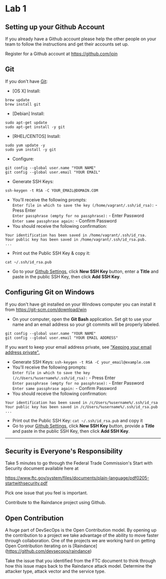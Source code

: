 # Lab 1

## Setting up your Github Account

If you already have a Github account please help the other people on your team to follow the instructions and get their accounts set up.

Register for a Github account at https://github.com/join

## Git
If you don't have [Git](https://git-scm.com/book/en/v2/Getting-Started-Git-Basics):
- [OS X] Install:
```
brew update
brew install git
```
- [Debian] Install:
```
sudo apt-get update
sudo apt-get install -y git
```
- [RHEL/CENTOS] Install:
```
sudo yum update -y
sudo yum install -y git
```
- Configure:
```
git config --global user.name "YOUR NAME"
git config --global user.email "YOUR EMAIL"
```
- Generate SSH Keys:
```
ssh-keygen -t RSA -C YOUR_EMAIL@DOMAIN.COM
```
- You'll receive the following prompts:  
  `Enter file in which to save the key (/home/vagrant/.ssh/id_rsa):` - Press Enter  
  `Enter passphrase (empty for no passphrase):` - Enter Password  
  `Enter same passphrase again:` - Confirm Password  
- You should receive the following confirmation:
```
Your identification has been saved in /home/vagrant/.ssh/id_rsa.
Your public key has been saved in /home/vagrant/.ssh/id_rsa.pub.
...
```
- Print out the Public SSH Key & copy it:
```
cat ~/.ssh/id_rsa.pub
```
- Go to your [Github Settings](https://github.com/settings/keys), click **New SSH Key** button, enter a **Title** and paste in the public SSH Key, then click **Add SSH Key**.

## Configuring Git on Windows
If you don't have git installed on your Windows computer you can install it from https://git-scm.com/download/win

- On your computer, open the **Git Bash** application.
Set git to use your name and an email address so your git commits will be properly labeled.
```
git config --global user.name "YOUR NAME"
git config --global user.email "YOUR EMAIL ADDRESS"
```
If you want to keep your email address private, see ["Keeping your email address private".](https://help.github.com/articles/keeping-your-email-address-private")
- Generate SSH Keys: `ssh-keygen -t RSA -C your_email@example.com`
- You'll receive the following prompts:  
  `Enter file in which to save the key (/c/Users/%username%/.ssh/id_rsa):` - Press Enter  
  `Enter passphrase (empty for no passphrase):` - Enter Password  
  `Enter same passphrase again:` - Confirm Password  
- You should receive the following confirmation:
```
Your identification has been saved in /c/Users/%username%/.ssh/id_rsa
Your public key has been saved in /c/Users/%username%/.ssh/id_rsa.pub
...
```
- Print out the Public SSH Key: `cat ~/.ssh/id_rsa.pub` and copy it
- Go to your [Github Settings](https://github.com/settings/keys"), click **New SSH Key** button, provide a **Title** and paste in the public SSH Key, then click **Add SSH Key**.

---

## Security is Everyone's Responsibility
Take 5 minutes to go through the Federal Trade Commission's Start with Security document available here at

https://www.ftc.gov/system/files/documents/plain-language/pdf0205-startwithsecurity.pdf

Pick one issue that you feel is important.

Contribute to the Raindance project using Github.

## Open Contribution

A huge part of DevSecOps is the Open Contribution model. By opening up the contribution to a project we take advantage of the ability to move faster through collaboration. One of the projects we are working hard on getting Open Contribution iterating on is [Raindance] (https://github.com/devsecops/raindance)

Take the issue that you identified from the FTC document to think through how this issue maps back to the Raindance attack model. Determine the attacker type, attack vector and the service type.
